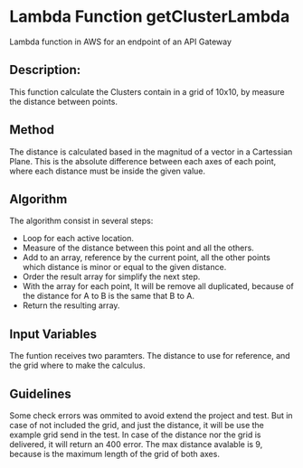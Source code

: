 # Lambda Function getClusterLambda
Lambda function in AWS for an endpoint of an API Gateway

## Description:
This function calculate the Clusters contain in a grid of 10x10, by measure the distance between points.

## Method
The distance is calculated based in the magnitud of a vector in a Cartessian Plane. This is the absolute difference between each axes of each point, where each distance must be inside the given value.

## Algorithm
The algorithm consist in several steps:
- Loop for each active location.
- Measure of the distance between this point and all the others.
- Add to an array, reference by the current point, all the other points which distance is minor or equal to the given distance.
- Order the result array for simplify the next step.
- With the array for each point, It will be remove all duplicated, because of the distance for A to B is the same that B to A.
- Return the resulting array.

## Input Variables
The funtion receives two paramters. The distance to use for reference, and the grid where to make the calculus.

## Guidelines
Some check errors was ommited to avoid extend the project and test. But in case of not included the grid, and just the distance, it will be use the example grid send in the test. In case of the distance nor the grid is delivered, it will return an 400 error. The max distance avalable is 9, because is the maximum length of the grid of both axes.
